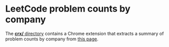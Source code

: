# LeetCode problem counts by company

The [**crx/** directory](crx/) contains a Chrome extension that extracts a summary of problem counts by company from
[this page](https://leetcode.com/problemset/).
